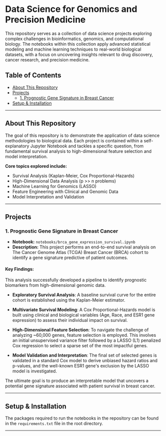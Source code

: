 # Data Science for Genomics and Precision Medicine

This repository serves as a collection of data science projects exploring complex challenges in bioinformatics, genomics, and computational biology. The notebooks within this collection apply advanced statistical modeling and machine learning techniques to real-world biological datasets, with a focus on uncovering insights relevant to drug discovery, cancer research, and precision medicine.

## Table of Contents

* [About This Repository](#about-this-repository)
* [Projects](#projects)
    * [1. Prognostic Gene Signature in Breast Cancer](#project-1-prognostic-gene-signature-in-breast-cancer)
* [Setup & Installation](#setup--installation)


---

## About This Repository

The goal of this repository is to demonstrate the application of data science methodologies to biological data. Each project is contained within a self-explanatory Jupyter Notebook and tackles a specific question, from fundamental survival analysis to high-dimensional feature selection and model interpretation.

**Core topics explored include:**
* Survival Analysis (Kaplan-Meier, Cox Proportional-Hazards)
* High-Dimensional Data Analysis (p >> n problems)
* Machine Learning for Genomics (LASSO)
* Feature Engineering with Clinical and Genomic Data
* Model Interpretation and Validation

---

## Projects

### 1. Prognostic Gene Signature in Breast Cancer

* **Notebook:** `notebooks/brca_gene_expression_survival.ipynb`
* **Description:** This project performs an end-to-end survival analysis on The Cancer Genome Atlas (TCGA) Breast Cancer (BRCA) cohort to identify a gene signature predictive of patient outcomes.

#### **Key Findings:**

This analysis successfully developed a pipeline to identify prognostic biomarkers from high-dimensional genomic data. 

* **Exploratory Survival Analysis**: A baseline survival curve for the entire cohort is established using the Kaplan-Meier estimator.

* **Multivariate Survival Modeling**: A Cox Proportional-Hazards model is built using clinical and biological variables (Age, Race, and ESR1 gene expression) to assess their individual impact on survival.

* **High-Dimensional Feature Selection**: To navigate the challenge of analyzing ~60,000 genes, feature selection is employed. This involves an initial unsupervised variance filter followed by a LASSO (L1) penalized Cox regression to select a sparse set of the most impactful genes.

* **Model Validation and Interpretation**: The final set of selected genes is validated in a standard Cox model to derive unbiased hazard ratios and p-values, and the well-known ESR1 gene's exclusion by the LASSO model is investigated.

The ultimate goal is to produce an interpretable model that uncovers a potential gene signature associated with patient survival in breast cancer.

---

## Setup & Installation

The packages required to run the notebooks in the repository can be found in the `requirements.txt` file in the root directory.

---
